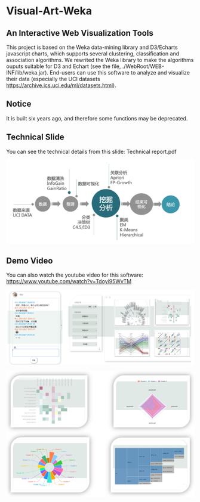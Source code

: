 # Visual-Art-Weka

## An Interactive Web Visualization Tools
This project is based on the Weka data-mining library and D3/Echarts javascript charts, which supports several clustering, classification and association algorithms. We rewrited the Weka library to make the algorithms ouputs suitable for D3 and Echart (see the file, ./WebRoot/WEB-INF/lib/weka.jar).
End-users can use this software to analyze and visualize their data (especially the UCI datasets https://archive.ics.uci.edu/ml/datasets.html).

## Notice
It is built six years ago, and therefore some functions may be deprecated.

## Technical Slide
You can see the technical details from this slide: Technical report.pdf

![figure](figure/2.png)
 
## Demo Video
You can also watch the youtube video for this software:
https://www.youtube.com/watch?v=Tdoyi95WvTM

![figure](figure/1.png)

![figure](figure/3.png)
